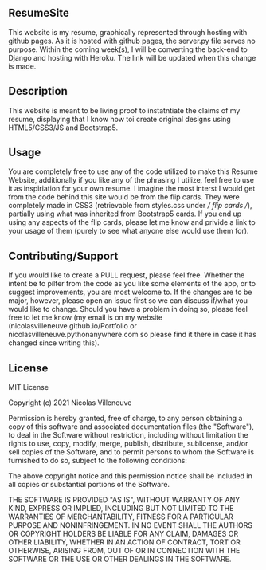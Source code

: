 ## ResumeSite
This website is my resume, graphically represented through hosting with github pages. As it is hosted with github pages, the server.py file serves no purpose. Within the coming week(s), I will be converting the back-end to Django and hosting with Heroku. The link will be updated when this change is made.

## Description
This website is meant to be living proof to instatntiate the claims of my resume, displaying that I know how toi create original designs using HTML5/CSS3/JS and Bootstrap5. 

## Usage
You are completely free to use any of the code utilized to make this Resume Website, additionally if you like any of the phrasing I utilize, feel free to use it as inspiriation for your own resume. 
I imagine the most interst I would get from the code behind this site would be from the flip cards. They were completely made in CSS3 (retrievable from styles.css under */ flip cards /*), partially using what was inherited from Bootstrap5 cards. If you end up using any aspects of the flip cards, please let me know and privide a link to your usage of them (purely to see what anyone else would use them for). 


## Contributing/Support

If you would like to create a PULL request, please feel free. Whether the intent be to pilfer from the code as you like some elements of the app, or to suggest improvements, you are most welcome to. If the changes are to be major, however, please open an issue first so we can discuss if/what you would like to change. Should you have a problem in doing so, please feel free to let me know (my email is on my website (nicolasvilleneuve.github.io/Portfolio or nicolasvilleneuve.pythonanywhere.com so please find it there in case it has changed since writing this).


## License 
MIT License

Copyright (c) 2021 Nicolas Villeneuve

Permission is hereby granted, free of charge, to any person obtaining a copy of this software and associated documentation files (the "Software"), to deal in the Software without restriction, including without limitation the rights to use, copy, modify, merge, publish, distribute, sublicense, and/or sell copies of the Software, and to permit persons to whom the Software is furnished to do so, subject to the following conditions:

The above copyright notice and this permission notice shall be included in all copies or substantial portions of the Software.

THE SOFTWARE IS PROVIDED "AS IS", WITHOUT WARRANTY OF ANY KIND, EXPRESS OR IMPLIED, INCLUDING BUT NOT LIMITED TO THE WARRANTIES OF MERCHANTABILITY, FITNESS FOR A PARTICULAR PURPOSE AND NONINFRINGEMENT. IN NO EVENT SHALL THE AUTHORS OR COPYRIGHT HOLDERS BE LIABLE FOR ANY CLAIM, DAMAGES OR OTHER LIABILITY, WHETHER IN AN ACTION OF CONTRACT, TORT OR OTHERWISE, ARISING FROM, OUT OF OR IN CONNECTION WITH THE SOFTWARE OR THE USE OR OTHER DEALINGS IN THE SOFTWARE.
